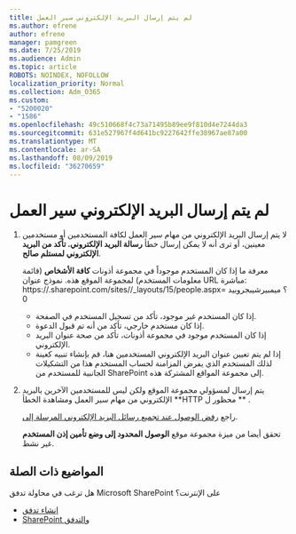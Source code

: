 ```yaml
---
title: لم يتم إرسال البريد الإلكتروني سير العمل
ms.author: efrene
author: efrene
manager: pamgreen
ms.date: 7/25/2019
ms.audience: Admin
ms.topic: article
ROBOTS: NOINDEX, NOFOLLOW
localization_priority: Normal
ms.collection: Adm_O365
ms.custom:
- "5200020"
- "1586"
ms.openlocfilehash: 49c510668f4c73a71495b89ee9f810d4e7244da3
ms.sourcegitcommit: 631e527967f4d641bc9227642ffe38967ae87a00
ms.translationtype: MT
ms.contentlocale: ar-SA
ms.lasthandoff: 08/09/2019
ms.locfileid: "36270659"
---
```

# <a name="workflow-email-is-not-being-sent"></a>لم يتم إرسال البريد الإلكتروني سير العمل

1. لا يتم إرسال البريد الإلكتروني من مهام سير العمل لكافة المستخدمين أو مستخدمين معينين، أو ترى أنه لا يمكن إرسال خطأ **رسالة البريد الإلكتروني. تأكد من البريد الإلكتروني لمستلم صالح**.

    معرفة ما إذا كان المستخدم موجوداً في مجموعة أذونات **كافة الأشخاص** (قائمة معلومات المستخدم) لمجموعة الموقع هذه.  نموذج عنوان URL مباشرة: https://<tenant>.sharepoint.com/sites/<sitename>/_layouts/15/people.aspx؟ ميمبيرشيبجروبيد = 0

    - إذا كان المستخدم غير موجود، تأكد من تسجيل المستخدم في الصفحة. 
    - إذا كان مستخدم خارجي، تأكد من أنه تم قبول الدعوة.
    - إذا كان المستخدم موجود في مجموعة أذونات، تأكد من صحة عنوان البريد الإلكتروني.
    - إذا لم يتم تعيين عنوان البريد الإلكتروني المستخدمين هنا، قم بإنشاء تنبيه كعينة لذلك المستخدم الذي يفرض المزامنة لحساب المستخدم هذا من التشكيلات الجانبية للمستخدم من SharePoint إلى مجموعة المواقع المشتركة هذه.
 
2. يتم إرسال لمسؤولي مجموعة الموقع ولكن ليس للمستخدمين الآخرين بالبريد الإلكتروني من مهام سير العمل ومشاهدة الخطأ **HTTP محظور ل <spam> <spam> ** <spam> <spam>.
 

    راجع [رفض الوصول عند تجميع رسائل البريد الإلكتروني المرسلة إلى](https://docs.microsoft.com/sharepoint/support/server-admin/access-denied-when-send-an-email-to-groups).

    تحقق أيضا من ميزة مجموعة موقع **الوصول المحدود إلى وضع تأمين إذن المستخدم** غير نشط.


## <a name="related-topics"></a>المواضيع ذات الصلة
هل ترغب في محاولة تدفق Microsoft SharePoint على الإنترنت؟
- [إنشاء تدفق](https://support.office.com/article/Create-a-flow-for-a-list-or-library-in-SharePoint-Online-or-OneDrive-for-Business-a9c3e03b-0654-46af-a254-20252e580d01) 
- [SharePoint والتدفق](https://flow.microsoft.com/blog/sharepoint-and-flow/) 


